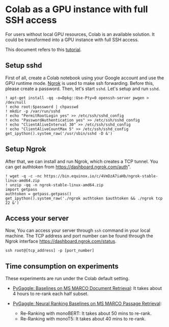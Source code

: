 # Colab as a GPU instance with full SSH access

For users without local GPU resources, Colab is an available solution. It could be transformed into a GPU instance with full SSH access.

This document refers to this [tutorial](https://imadelhanafi.com/posts/google_colal_server/).

## Setup sshd
First of all, create a Colab notebook using your Google account and use the GPU runtime mode.
[Ngrok](https://ngrok.com/) is used to make ssh forwarding. Before this, please create a password. Then, let's start `sshd`.
Let's setup and run `sshd`.
```
! apt-get install -qq -o=Dpkg::Use-Pty=0 openssh-server pwgen > /dev/null
! echo root:$password | chpasswd
! mkdir -p /var/run/sshd
! echo "PermitRootLogin yes" >> /etc/ssh/sshd_config
! echo "PasswordAuthentication yes" >> /etc/ssh/sshd_config
! echo "ClientAliveInterval 30" >> /etc/ssh/sshd_config
! echo "ClientAliveCountMax 5" >> /etc/ssh/sshd_config
get_ipython().system_raw('/usr/sbin/sshd -D &')
```

## Setup Ngrok
After that, we can install and run Ngrok, which creates a TCP tunnel.
You can get authtoken from https://dashboard.ngrok.com/auth".
```
! wget -q -c -nc https://bin.equinox.io/c/4VmDzA7iaHb/ngrok-stable-linux-amd64.zip
! unzip -qq -n ngrok-stable-linux-amd64.zip
import getpass
authtoken = getpass.getpass()
get_ipython().system_raw('./ngrok authtoken $authtoken && ./ngrok tcp 22 &')
```

## Access your server
Now, You can access your server through `ssh` command in your local machine.
The TCP address and port number can be found through the Ngrok interface https://dashboard.ngrok.com/status.
```
ssh root@[tcp_address] -p [port_number]
```

## Time consumption on experiments

These experiments are run under the Colab default setting.

+ [PyGaggle: Baselines on MS MARCO Document Retrieval](https://github.com/castorini/pygaggle/blob/master/docs/experiments-msmarco-document.md): It takes about 4 hours to re-rank each half subset.

+ [PyGaggle: Neural Ranking Baselines on MS MARCO Passage Retrieval](https://github.com/castorini/pygaggle/blob/master/docs/experiments-msmarco-passage.md):
  + Re-Ranking with monoBERT: It takes about 50 mins to re-rank.
  + Re-Ranking with monoT5: It takes about 40 mins to re-rank.
